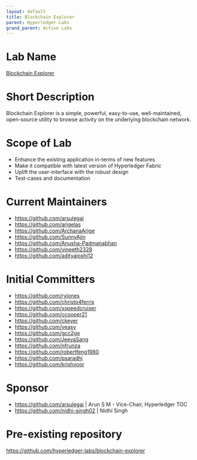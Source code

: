 ```yaml
---
layout: default
title: Blockchain Explorer
parent: Hyperledger Labs
grand_parent: Active Labs
---
```

# Lab Name
[Blockchain Explorer](https://github.com/hyperledger-labs/blockchain-explorer)

# Short Description
Blockchain Explorer is a simple, powerful, easy-to-use, well-maintained, open-source utility to browse activity
on the underlying blockchain network.

# Scope of Lab
- Enhance the existing application in-terms of new features
- Make it compatible with latest version of Hyperledger Fabric
- Uplift the user-interface with the robust design
- Test-cases and documentation

# Current Maintainers
- https://github.com/arsulegai
- https://github.com/arigelas
- https://github.com/ArchanaArige
- https://github.com/SunnyAjin
- https://github.com/Anusha-Padmanabhan
- https://github.com/vineeth2328
- https://github.com/adityajoshi12

# Initial Committers
- https://github.com/ryjones
- https://github.com/christo4ferris
- https://github.com/xspeedcruiser
- https://github.com/ccooper21
- https://github.com/ckeyer
- https://github.com/yeasy
- https://github.com/gcc2ge
- https://github.com/JeevaSang
- https://github.com/nfrunza
- https://github.com/robertfeng1980
- https://github.com/psaradhi
- https://github.com/krishvoor

# Sponsor
- https://github.com/arsulegai | Arun S M - Vice-Chair, Hyperledger TOC
- https://github.com/nidhi-singh02 | Nidhi Singh

# Pre-existing repository
https://github.com/hyperledger-labs/blockchain-explorer
